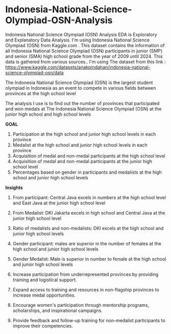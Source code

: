 # Indonesia-National-Science-Olympiad-OSN-Analysis
Indonesia National Science Olympiad (OSN) Analysis
EDA is Exploratory and Explanatory Data Analysis. I'm using Indonesia National Science Olympiad (OSN) from Kaggle.com . This dataset contains the information of all Indonesia National Science Olympiad (OSN) participants in junior (SMP) and senior (SMA) high school grade from the year of 2009 until 2024. This data is gathered from various sources.. I'm using The dataset from this link : https://www.kaggle.com/datasets/anakpindahan/indonesia-national-science-olympiad-osn/data

The Indonesia National Science Olympiad (OSN) is the largest student olympiad in Indonesia as an event to compete in various fields between provinces at the high school level

The analysis I use is to find out the number of provinces that participated and won medals at The Indonesia National Science Olympiad (OSN) at the junior high school and high school levels 

**GOAL**
1. Participation at the high school and junior high school levels in each province
2. Medalist at the high school and junior high school levels in each province
3. Acquisition of medal and non-medal participants at the high school level
4. Acquisition of medal and non-medal participants at the junior high school level
5. Percentages based on gender in participants and medalists at the high school and junior high school levels

**Insights**
1. From participant: Central Java excels in numbers at the high school level and East Java at the junior high school level
2. From Medalist: DKI Jakarta excels in high school and Central Java at the junior high school level
3. Ratio of medalists and non-medalists: DKI excels at the high school and junior high school levels
4. Gender participant: males are superior in the number of females at the high school and junior high school levels
5. Gender Medalist: Male is superior in number to female at the high school and junior high school levels

1. Increase participation from underrepresented provinces by providing training and logistical support.
2. Expand access to training and resources in non-flagship provinces to increase medal opportunities.
3. Encourage women's participation through mentorship programs, scholarships, and inspirational campaigns.
4. Provide feedback and follow-up training for non-medalist participants to improve their competencies.
